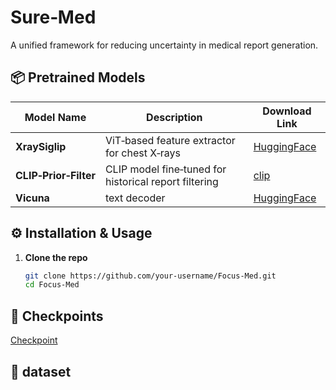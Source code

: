 # Sure‑Med

A unified framework for reducing uncertainty in medical report generation.

## 📦 Pretrained Models

| Model Name                    | Description                                                 | Download Link                                                                 |
|-------------------------------|-------------------------------------------------------------|-------------------------------------------------------------------------------|
| **XraySiglip**                  | ViT‑based feature extractor for chest X‑rays                | [HuggingFace](https://huggingface.co/StanfordAIMI/XraySigLIP__vit-l-16-siglip-384__webli)                         |
| **CLIP‑Prior‑Filter**         | CLIP model fine‑tuned for historical report filtering       | [clip](https://stanfordmedicine.app.box.com/s/dbebk0jr5651dj8x1cu6b6kqyuuvz3ml)                |
| **Vicuna**  | text decoder    | [HuggingFace](https://huggingface.co/lmsys/vicuna-7b-v1.5)                    |


## ⚙️ Installation & Usage

1. **Clone the repo**  
   ```bash
   git clone https://github.com/your-username/Focus-Med.git
   cd Focus-Med
## 📂 Checkpoints
[Checkpoint](https://huggingface.co/maoche/Sure-med/tree/main)  
## 📂 dataset
